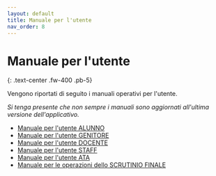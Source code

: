 ```yaml
---
layout: default
title: Manuale per l'utente
nav_order: 8
---
```


# Manuale per l'utente
{: .text-center .fw-400 .pb-5}

Vengono riportati di seguito i manuali operativi per l'utente.

_Si tenga presente che non sempre i manuali sono aggiornati all'ultima versione dell'applicativo._

  - [Manuale per l'utente ALUNNO](/assets/docs/giuaschool_manuale_alunni.pdf)
  - [Manuale per l'utente GENITORE](/assets/docs/giuaschool_manuale_genitori.pdf)
  - [Manuale per l'utente DOCENTE](/assets/docs/giuaschool_manuale_docenti.pdf)
  - [Manuale per l'utente STAFF](/assets/docs/giuaschool_manuale_staff.pdf)
  - [Manuale per l'utente ATA](/assets/docs/giuaschool_manuale_ata.pdf)
  - [Manuale per le operazioni dello SCRUTINIO FINALE](/assets/docs/giuaschool_manuale_scrutinio_finale_coordinatori.pdf)
